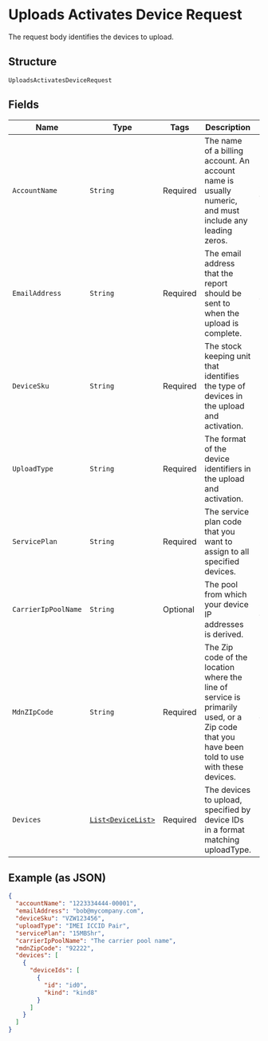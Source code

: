 
# Uploads Activates Device Request

The request body identifies the devices to upload.

## Structure

`UploadsActivatesDeviceRequest`

## Fields

| Name | Type | Tags | Description | Getter | Setter |
|  --- | --- | --- | --- | --- | --- |
| `AccountName` | `String` | Required | The name of a billing account. An account name is usually numeric, and must include any leading zeros. | String getAccountName() | setAccountName(String accountName) |
| `EmailAddress` | `String` | Required | The email address that the report should be sent to when the upload is complete. | String getEmailAddress() | setEmailAddress(String emailAddress) |
| `DeviceSku` | `String` | Required | The stock keeping unit that identifies the type of devices in the upload and activation. | String getDeviceSku() | setDeviceSku(String deviceSku) |
| `UploadType` | `String` | Required | The format of the device identifiers in the upload and activation. | String getUploadType() | setUploadType(String uploadType) |
| `ServicePlan` | `String` | Required | The service plan code that you want to assign to all specified devices. | String getServicePlan() | setServicePlan(String servicePlan) |
| `CarrierIpPoolName` | `String` | Optional | The pool from which your device IP addresses is derived. | String getCarrierIpPoolName() | setCarrierIpPoolName(String carrierIpPoolName) |
| `MdnZIpCode` | `String` | Required | The Zip code of the location where the line of service is primarily used, or a Zip code that you have been told to use with these devices. | String getMdnZIpCode() | setMdnZIpCode(String mdnZIpCode) |
| `Devices` | [`List<DeviceList>`](../../doc/models/device-list.md) | Required | The devices to upload, specified by device IDs in a format matching uploadType. | List<DeviceList> getDevices() | setDevices(List<DeviceList> devices) |

## Example (as JSON)

```json
{
  "accountName": "1223334444-00001",
  "emailAddress": "bob@mycompany.com",
  "deviceSku": "VZW123456",
  "uploadType": "IMEI ICCID Pair",
  "servicePlan": "15MBShr",
  "carrierIpPoolName": "The carrier pool name",
  "mdnZipCode": "92222",
  "devices": [
    {
      "deviceIds": [
        {
          "id": "id0",
          "kind": "kind8"
        }
      ]
    }
  ]
}
```

